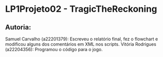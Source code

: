 # LP1Projeto02 - TragicTheReckoning


## Autoria:

Samuel Carvalho (a22201379): Escreveu o relatório final, fez o flowchart e modificou alguns dos comentários em XML nos scripts.
Vitória Rodrigues (a22204356): Programou o código para o jogo.
